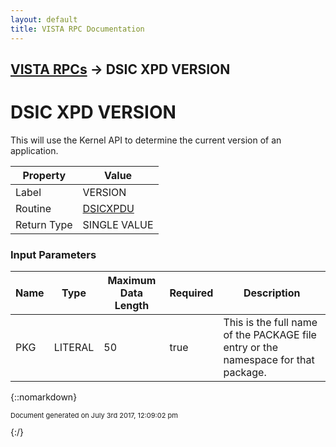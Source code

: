 ```yaml
---
layout: default
title: VISTA RPC Documentation
---
```


## [VISTA RPCs](TableOfContents) &#8594; DSIC XPD VERSION
# DSIC XPD VERSION

This will use the Kernel API to determine the current version of an application.

Property | Value
--- | ---
Label | VERSION
Routine | [DSICXPDU](http://code.osehra.org/dox/Routine_DSICXPDU_source.html)
Return Type | SINGLE VALUE


### Input Parameters

Name | Type | Maximum Data Length | Required | Description
--- | --- | --- | --- | ---
PKG | LITERAL | 50 | true | This is the full name of the PACKAGE file entry or the namespace for that package.



{::nomarkdown} <br/><p style="font-size: 11px">Document generated on July 3rd 2017, 12:09:02 pm</p>{:/}